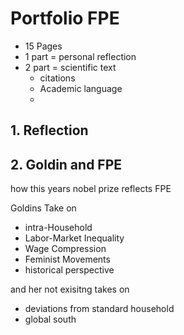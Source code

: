 # Portfolio FPE

- 15 Pages
- 1 part = personal reflection
- 2 part = scientific text
    - citations
    - Academic language
    - 

 



## 1. Reflection



## 2. Goldin and FPE

how this years nobel prize reflects FPE

Goldins Take on

- intra-Household
- Labor-Market Inequality
- Wage Compression
- Feminist Movements
- historical perspective

and her not exisitng takes on

- deviations from standard household
- global south


